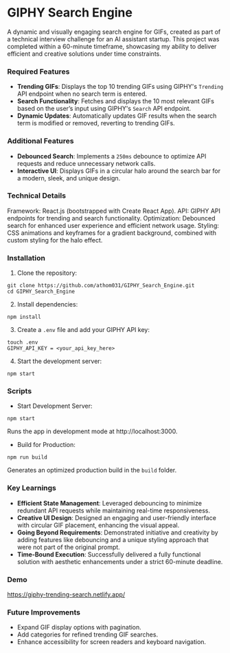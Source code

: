 # GIPHY Search Engine

A dynamic and visually engaging search engine for GIFs, created as part of a technical interview challenge for an AI assistant startup. This project was completed within a 60-minute timeframe, showcasing my ability to deliver efficient and creative solutions under time constraints.

### Required Features
- **Trending GIFs**: Displays the top 10 trending GIFs using GIPHY's `Trending` API endpoint when no search term is entered.
- **Search Functionality**: Fetches and displays the 10 most relevant GIFs based on the user’s input using GIPHY's `Search` API endpoint.
- **Dynamic Updates**: Automatically updates GIF results when the search term is modified or removed, reverting to trending GIFs.

### Additional Features 

- **Debounced Search**: Implements a `250ms` debounce to optimize API requests and reduce unnecessary network calls.
- **Interactive UI**: Displays GIFs in a circular halo around the search bar for a modern, sleek, and unique design.


### Technical Details
Framework: React.js (bootstrapped with Create React App).
API: GIPHY API endpoints for trending and search functionality.
Optimization: Debounced search for enhanced user experience and efficient network usage.
Styling: CSS animations and keyframes for a gradient background, combined with custom styling for the halo effect.


### Installation

1. Clone the repository:

```
git clone https://github.com/athom031/GIPHY_Search_Engine.git
cd GIPHY_Search_Engine
```

2. Install dependencies:

```
npm install
```

3. Create a `.env` file and add your GIPHY API key:

```
touch .env 
GIPHY_API_KEY = <your_api_key_here>
```

4. Start the development server:

```
npm start
```

### Scripts
- Start Development Server:
```
npm start  
```

Runs the app in development mode at http://localhost:3000.

- Build for Production:

```
npm run build  
```

Generates an optimized production build in the `build` folder.


### Key Learnings
- **Efficient State Management**: Leveraged debouncing to minimize redundant API requests while maintaining real-time responsiveness.
- **Creative UI Design**: Designed an engaging and user-friendly interface with circular GIF placement, enhancing the visual appeal.
- **Going Beyond Requirements**: Demonstrated initiative and creativity by adding features like debouncing and a unique styling approach that were not part of the original prompt.
- **Time-Bound Execution**: Successfully delivered a fully functional solution with aesthetic enhancements under a strict 60-minute deadline.


### Demo

https://giphy-trending-search.netlify.app/

### Future Improvements
- Expand GIF display options with pagination.
- Add categories for refined trending GIF searches.
- Enhance accessibility for screen readers and keyboard navigation.